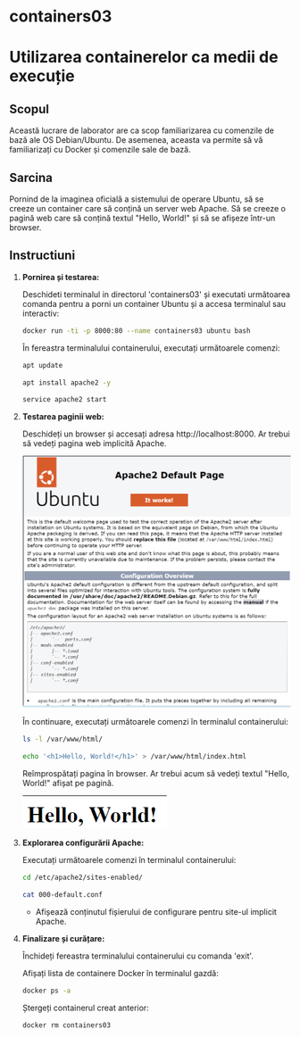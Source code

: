 # containers03
# Utilizarea containerelor ca medii de execuție

## Scopul

Această lucrare de laborator are ca scop familiarizarea cu comenzile de bază ale OS Debian/Ubuntu. De asemenea, aceasta va permite să vă familiarizați cu Docker și comenzile sale de bază.

## Sarcina

Pornind de la imaginea oficială a sistemului de operare Ubuntu, să se creeze un container care să conțină un server web Apache. Să se creeze o pagină web care să conțină textul "Hello, World!" și să se afișeze într-un browser.

## Instructiuni

1. **Pornirea și testarea:**

   Deschideti terminalul in directorul 'containers03' și executati următoarea comanda pentru a porni un container Ubuntu și a accesa terminalul sau interactiv:

   ```bash
   docker run -ti -p 8000:80 --name containers03 ubuntu bash
   ```

   În fereastra terminalului containerului, executați următoarele comenzi:

   ```bash
   apt update
   ```
   ```bash
   apt install apache2 -y
   ```
   ```bash
   service apache2 start
   ```
2. **Testarea paginii web:**

   Deschideți un browser și accesați adresa http://localhost:8000. Ar trebui să vedeți pagina web implicită Apache.

   ![Pagina web implicită Apache](img/web1.png)

   În continuare, executați următoarele comenzi în terminalul containerului:

   ```bash
   ls -l /var/www/html/
   ```
   ```bash
   echo '<h1>Hello, World!</h1>' > /var/www/html/index.html
   ```

   Reîmprospătați pagina în browser. Ar trebui acum să vedeți textul "Hello, World!" afișat pe pagină.

   ![Pagina web modificată](img/web2.png)

3. **Explorarea configurării Apache:**

   Executați următoarele comenzi în terminalul containerului:

   ```bash
   cd /etc/apache2/sites-enabled/
   ```

   ```bash
   cat 000-default.conf
   ```

   - Afișează conținutul fișierului de configurare pentru site-ul implicit Apache.

4. **Finalizare și curățare:**

   Închideți fereastra terminalului containerului cu comanda 'exit'.

   Afișați lista de containere Docker în terminalul gazdă:

   ```bash
   docker ps -a
   ```

   Ștergeți containerul creat anterior:

   ```bash
   docker rm containers03
   ```